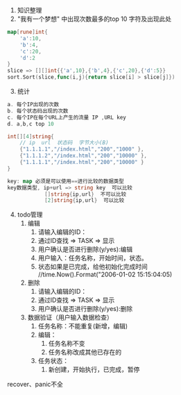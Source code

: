 1. 知识整理
2. "我有一个梦想" 中出现次数最多的top 10 字符及出现此处
```go
map[rune]int{
	'a':10,
	'b':4,
	'c':20,
	'd':2
}
slice => [][]int{{'a',10},{'b',4},{'c',20},{'d':5}}
sort.Sort(slice,func(i,j){return slice[i] > slice[j]})
```
3. 统计

```go
a. 每个IP出现的次数
b. 每个状态码出现的次数
c. 每个IP在每个URL上产生的流量 IP ,URL key
d. a,b,c top 10

int[][4]string{
	// ip  url  状态码  字节大小(B)
	{"1.1.1.1","/index.html","200","1000" },
    {"1.1.1.2","/index.html","200","10000" },
    {"1.1.1.1","/index.html","200","10000" }
}

key: map 必须是可以使用==进行比较的数据类型
key数据类型, ip+url => string key  可以比较
            []string{ip,url}  不可以比较
            [2]string{ip,url}  可以比较
```

4. todo管理
   1. 编辑
      1. 请输入编辑的ID：
      2. 通过ID查找 => TASK => 显示
      3. 用户确认是否进行删除(y/yes):编辑
      4. 用户输入：任务名称，开始时间，状态。 
      5. 状态如果是已完成，给他初始化完成时间  //time.Now().Format("2006-01-02 15:15:04:05)
   2. 删除
      1. 请输入编辑的ID：
      2. 通过ID查找 => TASK => 显示
      3. 用户确认是否进行删除(y/yes):删除
   3. 数据验证（用户输入数据检查）
      1. 任务名称：不能重复(新增，编辑)
      2. 编辑：
         1. 任务名称不变
         2. 任务名称改成其他已存在的
      3. 任务状态：
         1. 新创建，开始执行，已完成，暂停



recover、panic不全